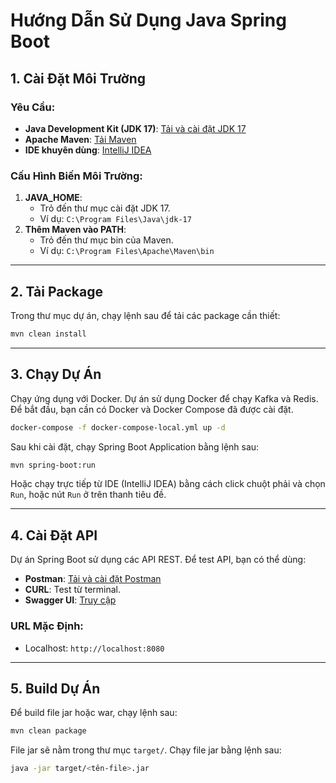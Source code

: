 # Hướng Dẫn Sử Dụng Java Spring Boot

## 1. Cài Đặt Môi Trường

### Yêu Cầu:
- **Java Development Kit (JDK 17)**: [Tải và cài đặt JDK 17](https://www.oracle.com/java/technologies/javase/jdk17-archive-downloads.html)
- **Apache Maven**: [Tải Maven](https://maven.apache.org/download.cgi)
- **IDE khuyên dùng**: [IntelliJ IDEA](https://www.jetbrains.com/idea/)

### Cấu Hình Biến Môi Trường:
1. **JAVA_HOME**:
    - Trỏ đến thư mục cài đặt JDK 17.
    - Ví dụ: `C:\Program Files\Java\jdk-17`
2. **Thêm Maven vào PATH**:
    - Trỏ đến thư mục bin của Maven.
    - Ví dụ: `C:\Program Files\Apache\Maven\bin`

---

## 2. Tải Package

Trong thư mục dự án, chạy lệnh sau để tải các package cần thiết:

```bash
mvn clean install
```

---

## 3. Chạy Dự Án
Chạy ứng dụng với Docker. Dự án sử dụng Docker để chạy Kafka và Redis. Để bắt đầu, bạn cần có Docker và Docker Compose đã được cài đặt.

```bash
docker-compose -f docker-compose-local.yml up -d
```

Sau khi cài đặt, chạy Spring Boot Application bằng lệnh sau:

```bash
mvn spring-boot:run
```

Hoặc chạy trực tiếp từ IDE (IntelliJ IDEA) bằng cách click chuột phải và chọn `Run`, hoặc nút `Run` ở trên thanh tiêu đề.

---

## 4. Cài Đặt API

Dự án Spring Boot sử dụng các API REST. Để test API, bạn có thể dùng:
- **Postman**: [Tải và cài đặt Postman](https://www.postman.com/downloads/)
- **CURL**: Test từ terminal.
- **Swagger UI**: [Truy cập](http://localhost:8080/swagger-ui/index.html#/)
### URL Mặc Định:
- Localhost: `http://localhost:8080`

---

## 5. Build Dự Án

Để build file jar hoặc war, chạy lệnh sau:

```bash
mvn clean package
```

File jar sẽ nằm trong thư mục `target/`. Chạy file jar bằng lệnh sau:

```bash
java -jar target/<tên-file>.jar
```
